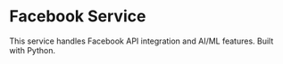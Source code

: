 # Facebook Service

This service handles Facebook API integration and AI/ML features. Built with Python.
